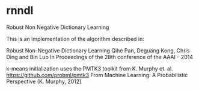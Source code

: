 # rnndl
Robust Non Negative Dictionary Learning

This is an implementation of the algorithm described in:

Robust Non-Negative Dictionary Learning
Qihe Pan, Deguang Kong, Chris Ding and Bin Luo
In Proceedings of the 28th conference of the AAAI - 2014

k-means initialization uses the PMTK3 toolkit from K. Murphy et. al.
https://github.com/probml/pmtk3
From Machine Learning: A Probabilistic Perspective (K. Murphy, 2012)
